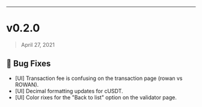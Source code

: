 
----

# v0.2.0
> April 27, 2021

## 🐛 Bug Fixes

- [UI] Transaction fee is confusing on the transaction page (rowan vs ROWAN).
- [UI] Decimal formatting updates for cUSDT.
- [UI] Color rixes for the "Back to list" option on the validator page.
